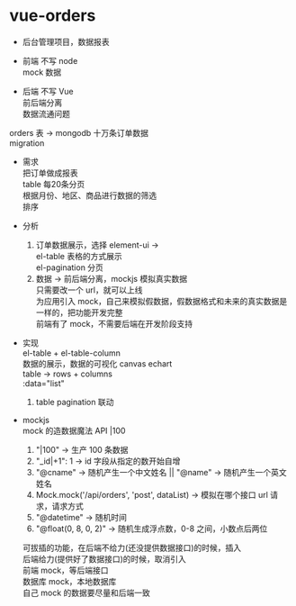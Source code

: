 # vue-orders  
- 后台管理项目，数据报表

- 前端 不写 node  
  mock 数据  
- 后端 不写 Vue  
前后端分离  
数据流通问题  

orders 表 -> mongodb 十万条订单数据  
migration  

- 需求  
  把订单做成报表  
  table 每20条分页  
  根据月份、地区、商品进行数据的筛选  
  排序  

- 分析  
  1. 订单数据展示，选择 element-ui ->  
     el-table 表格的方式展示  
     el-pagination 分页  
  2. 数据 -> 前后端分离，mockjs 模拟真实数据  
     只需要改一个 url，就可以上线  
     为应用引入 mock，自己来模拟假数据，假数据格式和未来的真实数据是一样的，把功能开发完整  
     前端有了 mock，不需要后端在开发阶段支持  

- 实现  
  el-table + el-table-column  
  数据的展示，数据的可视化 canvas echart  
  table -> rows + columns  
  :data="list"  
  1. table pagination 联动  

- mockjs  
  mock 的造数据魔法 API |100
  1. "|100" -> 生产 100 条数据  
  2. "_id|+1": 1 -> id 字段从指定的数开始自增  
  3. "@cname" -> 随机产生一个中文姓名 || "@name" -> 随机产生一个英文姓名  
  4. Mock.mock('/api/orders', 'post', dataList) -> 模拟在哪个接口 url 请求，请求方式  
  5. "@datetime" -> 随机时间  
  6. "@float(0, 8, 0, 2)" -> 随机生成浮点数，0-8 之间，小数点后两位  

  可拔插的功能，在后端不给力(还没提供数据接口)的时候，插入  
  后端给力(提供好了数据接口)的时候，取消引入  
  前端 mock，等后端接口  
  数据库 mock，本地数据库  
  自己 mock 的数据要尽量和后端一致  